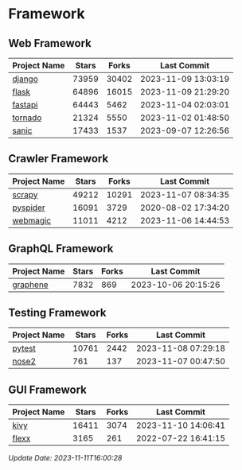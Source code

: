 # Framework

## Web Framework
| Project Name | Stars | Forks | Last Commit |
| ------------ | ----- | ----- | ----------- |
| [django](https://github.com/django/django) | 73959 | 30402 | 2023-11-09 13:03:19 |
| [flask](https://github.com/pallets/flask) | 64896 | 16015 | 2023-11-09 21:29:20 |
| [fastapi](https://github.com/tiangolo/fastapi) | 64443 | 5462 | 2023-11-04 02:03:01 |
| [tornado](https://github.com/tornadoweb/tornado) | 21324 | 5550 | 2023-11-02 01:48:50 |
| [sanic](https://github.com/sanic-org/sanic) | 17433 | 1537 | 2023-09-07 12:26:56 |

## Crawler Framework
| Project Name | Stars | Forks | Last Commit |
| ------------ | ----- | ----- | ----------- |
| [scrapy](https://github.com/scrapy/scrapy) | 49212 | 10291 | 2023-11-07 08:34:35 |
| [pyspider](https://github.com/binux/pyspider) | 16091 | 3729 | 2020-08-02 17:34:20 |
| [webmagic](https://github.com/code4craft/webmagic) | 11011 | 4212 | 2023-11-06 14:44:53 |

## GraphQL Framework
| Project Name | Stars | Forks | Last Commit |
| ------------ | ----- | ----- | ----------- |
| [graphene](https://github.com/graphql-python/graphene) | 7832 | 869 | 2023-10-06 20:15:26 |

## Testing Framework
| Project Name | Stars | Forks | Last Commit |
| ------------ | ----- | ----- | ----------- |
| [pytest](https://github.com/pytest-dev/pytest) | 10761 | 2442 | 2023-11-08 07:29:18 |
| [nose2](https://github.com/nose-devs/nose2) | 761 | 137 | 2023-11-07 00:47:50 |

## GUI Framework
| Project Name | Stars | Forks | Last Commit |
| ------------ | ----- | ----- | ----------- |
| [kivy](https://github.com/kivy/kivy) | 16411 | 3074 | 2023-11-10 14:06:41 |
| [flexx](https://github.com/flexxui/flexx) | 3165 | 261 | 2022-07-22 16:41:15 |

*Update Date: 2023-11-11T16:00:28*